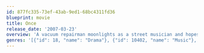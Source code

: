 ```yaml
---
id: 877fc335-73ef-43ab-9ed1-68bc4311fd36
blueprint: movie
title: Once
release_date: '2007-03-23'
overview: 'A vacuum repairman moonlights as a street musician and hopes for his big break. One day a Czech immigrant, who earns a living selling flowers, approaches him with the news that she is also an aspiring singer-songwriter. The pair decide to collaborate, and the songs that they compose reflect the story of their blossoming love.'
genres: '[{"id": 18, "name": "Drama"}, {"id": 10402, "name": "Music"}, {"id": 10749, "name": "Romance"}]'
---
```

